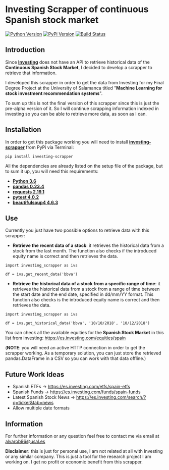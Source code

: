 # Investing Scrapper of continuous Spanish stock market

[![Python Version](https://img.shields.io/pypi/pyversions/investing-scrapper.svg)](https://pypi.org/project/investing-scrapper/)
[![PyPi Version](https://img.shields.io/pypi/v/investing-scrapper.svg)](https://pypi.org/project/investing-scrapper/)
[![Build Status](https://travis-ci.org/alvarob96/investing-scrapper.svg?branch=master)](https://pypi.org/project/investing-scrapper/)

## Introduction

Since [**Investing**](https://es.investing.com/) does not have an API to retrieve historical data of the **Continuous Spanish Stock Market**, I decided to develop a scrapper to retrieve that information.

I developed this scrapper in order to get the data from Investing for my Final Degree Project at the University of Salamanca titled "**Machine Learning for stock investment recommendation systems**".

To sum up this is not the final version of this scrapper since this is just the pre-alpha version of it. So I will continue scrapping information indexed in investing so you can be able to retrieve more data, as soon as I can.

## Installation

In order to get this package working you will need to install [**investing-scrapper**](https://pypi.org/project/investing-scrapper/) from PyPi via Terminal: 

``pip install investing-scrapper``

All the dependencies are already listed on the setup file of the package, but to sum it up, you will need this requirements:

* [**Python 3.6**](https://www.python.org/downloads/release/python-360/)
* [**pandas 0.23.4**](https://pypi.org/project/pandas/)
* [**requests 2.19.1**](https://pypi.org/project/requests/)
* [**pytest 4.0.2**](https://pypi.org/project/pytest/)
* [**beautifulsoup4 4.6.3**](https://pypi.org/project/beautifulsoup4/)

## Use

Currently you just have two possible options to retrieve data with this scrapper:

* **Retrieve the recent data of a stock**: it retrieves the historical data from a stock from the last month. The function also checks if the introduced equity name is correct and then retrieves the data.
```
import investing_scrapper as ivs

df = ivs.get_recent_data('bbva')
```

* **Retrieve the historical data of a stock from a specific range of time**: it retrieves the historical data from a stock from a range of time between the start date and the end date, specified in dd/mm/YY format. This function also checks is the introduced equity name is correct and then retrieves the data.
```
import investing_scrapper as ivs

df = ivs.get_historical_data('bbva', '10/10/2018', '10/12/2018')
```

You can check all the available equities for the **Spanish Stock Market** in this list from investing: https://es.investing.com/equities/spain

(**NOTE**: you will need an active HTTP connection in order to get the scrapper working. As a temporary solution, you can just store the retrieved pandas.DataFrame in a CSV so you can work with that data offline.)

## Future Work Ideas

* Spanish ETFs -> https://es.investing.com/etfs/spain-etfs
* Spanish Funds -> https://es.investing.com/funds/spain-funds
* Latest Spanish Stock News -> https://es.investing.com/search/?q=ticker&tab=news
* Allow multiple date formats

## Information

For further information or any question feel free to contact me via email at alvarob96@usal.es

**Disclaimer:** this is just for personal use, I am not related at all with Investing or any similar company. This is just a tool for the research project I am working on. I get no profit or economic benefit from this scrapper.

